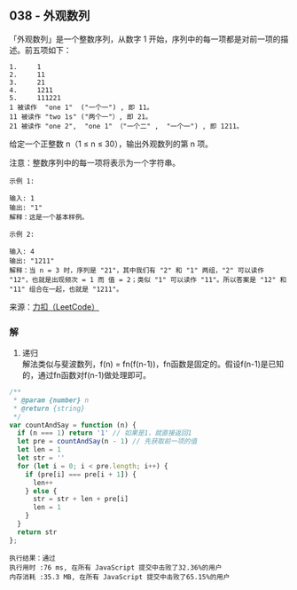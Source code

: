 ## 038 - 外观数列
「外观数列」是一个整数序列，从数字 1 开始，序列中的每一项都是对前一项的描述。前五项如下：
```
1.     1
2.     11
3.     21
4.     1211
5.     111221
1 被读作  "one 1"  ("一个一") , 即 11。
11 被读作 "two 1s" ("两个一"）, 即 21。
21 被读作 "one 2",  "one 1" （"一个二" ,  "一个一") , 即 1211。
```

给定一个正整数 n（1 ≤ n ≤ 30），输出外观数列的第 n 项。

注意：整数序列中的每一项将表示为一个字符串。
```
示例 1:

输入: 1
输出: "1"
解释：这是一个基本样例。
```
```
示例 2:

输入: 4
输出: "1211"
解释：当 n = 3 时，序列是 "21"，其中我们有 "2" 和 "1" 两组，"2" 可以读作 "12"，也就是出现频次 = 1 而 值 = 2；类似 "1" 可以读作 "11"。所以答案是 "12" 和 "11" 组合在一起，也就是 "1211"。
```

来源：[力扣（LeetCode）](https://leetcode-cn.com/problems/count-and-say)

### 解
1. 递归  
解法类似与斐波数列，f(n) = fn(f(n-1))，fn函数是固定的。假设f(n-1)是已知的，通过fn函数对f(n-1)做处理即可。
```js
/**
 * @param {number} n
 * @return {string}
 */
var countAndSay = function (n) {
  if (n === 1) return '1' // 如果是1，就直接返回1
  let pre = countAndSay(n - 1) // 先获取前一项的值
  let len = 1
  let str = ''
  for (let i = 0; i < pre.length; i++) {
    if (pre[i] === pre[i + 1]) {
      len++
    } else {
      str = str + len + pre[i]
      len = 1
    }
  }
  return str
};
```

```
执行结果：通过
执行用时 :76 ms, 在所有 JavaScript 提交中击败了32.36%的用户
内存消耗 :35.3 MB, 在所有 JavaScript 提交中击败了65.15%的用户
```
